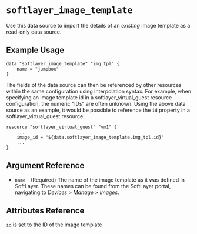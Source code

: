 # `softlayer_image_template`

Use this data source to import the details of an *existing* image template as a read-only data source.

## Example Usage

```hcl
data "softlayer_image_template" "img_tpl" {
    name = "jumpbox"
}
```

The fields of the data source can then be referenced by other resources within the
same configuration using interpolation syntax. For example, when specifying an image
template id in a softlayer_virtual_guest resource configuration,
the numeric "IDs" are often unknown. Using the above data source as an example, it would be possible to
reference the `id` property in a softlayer_virtual_guest resource:

```hcl
resource "softlayer_virtual_guest" "vm1" {
    ...
    image_id = "${data.softlayer_image_template.img_tpl.id}"
    ...
}
```

## Argument Reference

* `name` - (Required) The name of the image template as it was defined in SoftLayer. These names can be found from the SoftLayer portal, navigating to _Devices > Manage > Images_.

## Attributes Reference

`id` is set to the ID of the image template
